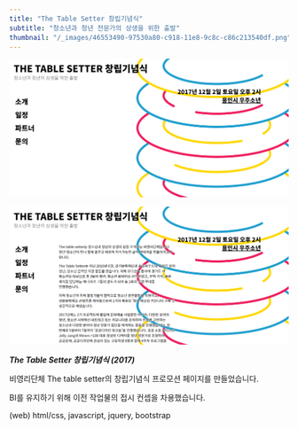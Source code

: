 ```yaml
---
title: "The Table Setter 창립기념식"
subtitle: "청소년과 청년 전문가의 상생을 위한 출발"
thumbnail: "/_images/46553490-97530a80-c918-11e8-9c8c-c86c213540df.png"
---
```


![](/_images/46553490-97530a80-c918-11e8-9c8c-c86c213540df.png)

![](/_images/46553489-96ba7400-c918-11e8-9cbc-e80fa1e84bcd.png)

_**The Table Setter 창립기념식 (2017)**_

비영리단체 The table setter의 창립기념식 프로모션 페이지를 만들었습니다.

BI를 유지하기 위해 이전 작업물의 접시 컨셉을 차용했습니다.

(web) html/css, javascript, jquery, bootstrap
